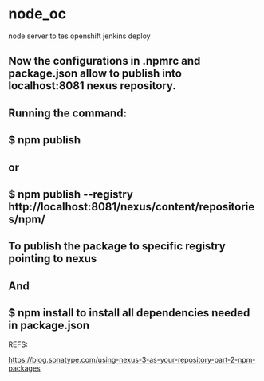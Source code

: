 # node_oc



node server to tes openshift jenkins deploy


## Now the configurations in .npmrc and package.json allow to publish into localhost:8081 nexus repository.

## Running the command: 

## $ npm publish 

## or

## $ npm publish --registry http://localhost:8081/nexus/content/repositories/npm/

## To publish the package to specific registry pointing to nexus

## And

## $ npm install to install all dependencies needed in package.json


REFS:

https://blog.sonatype.com/using-nexus-3-as-your-repository-part-2-npm-packages
